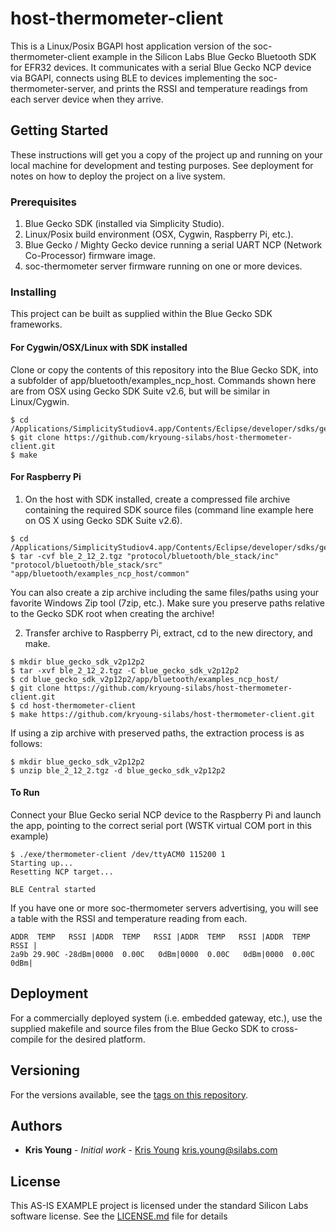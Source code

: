 # host-thermometer-client

This is a Linux/Posix BGAPI host application version of the soc-thermometer-client example in the Silicon Labs Blue Gecko Bluetooth SDK for EFR32 devices. It communicates with a serial Blue Gecko NCP device via BGAPI, connects using BLE to devices implementing the soc-thermometer-server, and prints the RSSI and temperature readings from each server device when they arrive.

## Getting Started

These instructions will get you a copy of the project up and running on your local machine for development and testing purposes. See deployment for notes on how to deploy the project on a live system.

### Prerequisites

1. Blue Gecko SDK (installed via Simplicity Studio).
2. Linux/Posix build environment (OSX, Cygwin, Raspberry Pi, etc.).
3. Blue Gecko / Mighty Gecko device running a serial UART NCP (Network Co-Processor) firmware image.
4. soc-thermometer server firmware running on one or more devices.

### Installing

This project can be built as supplied within the Blue Gecko SDK frameworks.

#### For Cygwin/OSX/Linux with SDK installed

Clone or copy the contents of this repository into the Blue Gecko SDK, into a subfolder of app/bluetooth/examples_ncp_host. Commands shown here are from OSX using Gecko SDK Suite v2.6, but will be similar in Linux/Cygwin.

```
$ cd /Applications/SimplicityStudiov4.app/Contents/Eclipse/developer/sdks/gecko_sdk_suite/v2.6/app/bluetooth/examples_ncp_host/
$ git clone https://github.com/kryoung-silabs/host-thermometer-client.git
$ make
```

#### For Raspberry Pi

1. On the host with SDK installed, create a compressed file archive containing the required SDK source files (command line example here on OS X using Gecko SDK Suite v2.6).

```
$ cd /Applications/SimplicityStudiov4.app/Contents/Eclipse/developer/sdks/gecko_sdk_suite/v2.6
$ tar -cvf ble_2_12_2.tgz "protocol/bluetooth/ble_stack/inc" "protocol/bluetooth/ble_stack/src" "app/bluetooth/examples_ncp_host/common"
```

You can also create a zip archive including the same files/paths using your favorite Windows Zip tool (7zip, etc.). Make sure you preserve paths relative to the Gecko SDK root when creating the archive!

2. Transfer archive to Raspberry Pi, extract, cd to the new directory, and make.

```
$ mkdir blue_gecko_sdk_v2p12p2
$ tar -xvf ble_2_12_2.tgz -C blue_gecko_sdk_v2p12p2
$ cd blue_gecko_sdk_v2p12p2/app/bluetooth/examples_ncp_host/
$ git clone https://github.com/kryoung-silabs/host-thermometer-client.git
$ cd host-thermometer-client
$ make https://github.com/kryoung-silabs/host-thermometer-client.git
```

If using a zip archive with preserved paths, the extraction process is as follows:
```
$ mkdir blue_gecko_sdk_v2p12p2
$ unzip ble_2_12_2.tgz -d blue_gecko_sdk_v2p12p2
```

#### To Run
Connect your Blue Gecko serial NCP device to the Raspberry Pi and launch the app, pointing to the correct serial port (WSTK virtual COM port in this example)

```
$ ./exe/thermometer-client /dev/ttyACM0 115200 1
Starting up...
Resetting NCP target...

BLE Central started
```
If you have one or more soc-thermometer servers advertising, you will see a table with the RSSI and temperature reading from each.

```
ADDR  TEMP   RSSI |ADDR  TEMP   RSSI |ADDR  TEMP   RSSI |ADDR  TEMP   RSSI |
2a9b 29.90C -28dBm|0000  0.00C   0dBm|0000  0.00C   0dBm|0000  0.00C   0dBm|
```

## Deployment

For a commercially deployed system (i.e. embedded gateway, etc.), use the supplied makefile and source files from the Blue Gecko SDK to cross-compile for the desired platform.

## Versioning

For the versions available, see the [tags on this repository](https://github.com/host-thermometer-client/tags).

## Authors

* **Kris Young** - *Initial work* - [Kris Young](https://github.com/kryoung-silabs) <kris.young@silabs.com>

## License

This AS-IS EXAMPLE project is licensed under the standard Silicon Labs software license. See the [LICENSE.md](LICENSE.md) file for details
